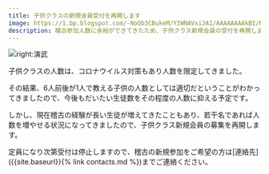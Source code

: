 ```yaml
---
title: 子供クラスの新規会員受付を再開します
image: https://1.bp.blogspot.com/-NoOb3CBukeM/YIWNAVxiJAI/AAAAAAAAkBI/N2MzgLQ0ve8bQCtXW9ydo7Z8VkHaSPLbwCLcBGAsYHQ/s320/application_open.jpg
description: 稽古参加人数に余裕ができてきたため、子供クラス新規会員の受付を再開します
---
```


![right:演武](https://1.bp.blogspot.com/-NoOb3CBukeM/YIWNAVxiJAI/AAAAAAAAkBI/N2MzgLQ0ve8bQCtXW9ydo7Z8VkHaSPLbwCLcBGAsYHQ/s320/application_open.jpg)

子供クラスの人数は、コロナウイルス対策もあり人数を限定してきました。

その結果、6人前後が1人で教える子供の人数としては適切だということがわかってきましたので、今後もだいたい生徒数をその程度の人数に抑える予定です。

しかし、現在稽古の経験が長い生徒が増えてきたこともあり、若干名であれば人数を増やせる状況になってきましたので、子供クラス新規会員の募集を再開します。

定員になり次第受付は停止しますので、稽古の新規参加をご希望の方は[連絡先]({{site.baseurl}}{% link contacts.md %})までご連絡ください。
